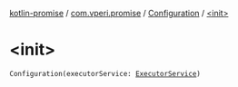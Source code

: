 [kotlin-promise](../../index.md) / [com.vperi.promise](../index.md) / [Configuration](index.md) / [&lt;init&gt;](./-init-.md)

# &lt;init&gt;

`Configuration(executorService: `[`ExecutorService`](http://docs.oracle.com/javase/6/docs/api/java/util/concurrent/ExecutorService.html)`)`